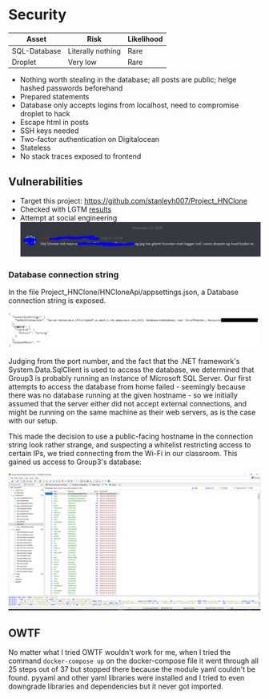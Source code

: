 # Security

| Asset | Risk | Likelihood |
| --- | --- | --- |
| SQL-Database | Literally nothing | Rare |
| Droplet | Very low | Rare |

- Nothing worth stealing in the database; all posts are public; helge hashed passwords beforehand
- Prepared statements
- Database only accepts logins from localhost, need to compromise droplet to hack
- Escape html in posts
- SSH keys needed
- Two-factor authentication on Digitalocean
- Stateless
- No stack traces exposed to frontend

## Vulnerabilities

- Target this project: https://github.com/stanleyh007/Project_HNClone
- Checked with LGTM [results](https://raw.githubusercontent.com/KLMM-LSD/LSD-Experimental/lorem/scan.PNG)
- Attempt at social engineering
![](soceng.PNG)

### Database connection string
In the file Project_HNClone/HNCloneApi/appsettings.json, a Database connection string is exposed.

![Connection String](Group3ConnectionString.PNG)

Judging from the port number, and the fact that the .NET framework's System.Data.SqlClient is used to access the database, we determined that Group3 is probably running an instance of Microsoft SQL Server.
Our first attempts to access the database from home failed - seemingly because there was no database running at the given hostname - so we initially assumed that the server either did not accept external connections, and might be running on the same machine as their web servers, as is the case with our setup. 

This made the decision to use a public-facing hostname in the connection string look rather strange, and suspecting a whitelist restricting access to certain IPs, we tried connecting from the Wi-Fi in our classroom. This gained us access to Group3's database:

![Inside Group3's Database](DBVulnerabilityProof.PNG)


## OWTF
No matter what I tried OWTF wouldn't work for me, when I tried the command ``` docker-compose up ``` on the docker-compose file it went through all 25 steps out of 37 but stopped there because the module yaml couldn't be found. pyyaml and other yaml libraries were installed and I tried to even downgrade libraries and dependencies but it never got imported.
